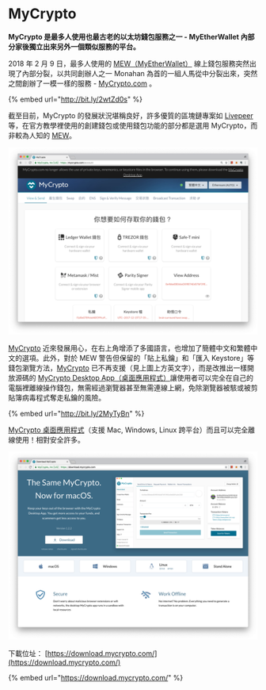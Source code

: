 # MyCrypto

**MyCrypto 是最多人使用也最古老的以太坊錢包服務之一 - MyEtherWallet 內部分家後獨立出來另外一個類似服務的平台。**

2018 年 2 月 9 日，最多人使用的 [MEW（MyEtherWallet）](myetherwallet.md) 線上錢包服務突然出現了內部分裂，以共同創辦人之一 Monahan 為首的一組人馬從中分裂出來，突然之間創辦了一模一樣的服務 - [MyCrypto.com](https://MyCrypto.com) 。

{% embed url="http://bit.ly/2wtZd0s" %}

截至目前，MyCrypto 的發展狀況堪稱良好，許多優質的區塊鏈專案如 [Livepeer](../../../blockchain-apps/livepeer.md) 等，在官方教學裡使用的創建錢包或使用錢包功能的部分都是選用 MyCrypto，而非較為人知的 [MEW](myetherwallet.md)。

![MyCrypto.com](../../../.gitbook/assets/ying-mu-kuai-zhao-20180827-shang-wu-12.32.43%20%281%29.png)

[MyCrypto](http://MyCrypto.com) 近來發展用心，在右上角增添了多國語言，也增加了簡體中文和繁體中文的選項。此外，對於 MEW 警告但保留的「貼上私鑰」和「匯入 Keystore」等錢包瀏覽方法，[MyCrypto](http://MyCrypto.com) 已不再支援（見上圖上方英文字），而是改推出一樣開放源碼的 [MyCrypto Desktop App（桌面應用程式）](https://download.mycrypto.com/)讓使用者可以完全在自己的電腦裡離線操作錢包，無需經過瀏覽器甚至無需連線上網，免除瀏覽器被駭或被剪貼簿病毒程式奪走私鑰的風險。

{% embed url="http://bit.ly/2MyTyBn" %}

[MyCrypto 桌面應用程式](https://download.mycrypto.com/)（支援 Mac, Windows, Linux 跨平台）而且可以完全離線使用！相對安全許多。

![](../../../.gitbook/assets/ying-mu-kuai-zhao-20180827-shang-wu-12.32.21.png)

下載位址： [https://download.mycrypto.com/](https://download.mycrypto.com/) 

{% embed url="https://download.mycrypto.com/" %}

